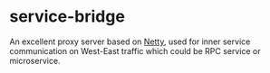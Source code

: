 # service-bridge

An excellent proxy server based on [Netty](https://netty.io), used for inner service communication on West-East traffic which could be RPC service or microservice.

